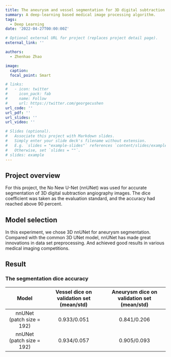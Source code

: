 ```yaml
---
title: The aneurysm and vessel segmentation for 3D digital subtraction angiography images
summary: A deep-learning based medical image processing algorithm.
tags:
  - Deep Learning
date: '2022-04-27T00:00:00Z'

# Optional external URL for project (replaces project detail page).
external_link: ''

authors:
  - Zhenhao Zhao

image:
  caption: 
  focal_point: Smart

# links:
#   - icon: twitter
#     icon_pack: fab
#     name: Follow
#     url: https://twitter.com/georgecushen
url_code: ''
url_pdf: ''
url_slides: ''
url_video: ''

# Slides (optional).
#   Associate this project with Markdown slides.
#   Simply enter your slide deck's filename without extension.
#   E.g. `slides = "example-slides"` references `content/slides/example-slides.md`.
#   Otherwise, set `slides = ""`.
# slides: example
---
```


## Project overview
For this project, the No New U-Net (nnUNet) was used for accurate segmentation of 3D digital subtraction angiography images. The dice coefficient was taken as the evaluation standard, and the accuracy had reached above 90 percent. 

## Model selection
In this experiment, we chose 3D nnUNet for aneurysm segmentation. Compared with the common 3D UNet model, nnUNet has made great innovations in data set preprocessing. And achieved good results in various medical imaging competitions.

## Result
### The segmentation dice accuracy

<div class="table">

|           Model           | Vessel dice on validation set (mean/std) | Aneurysm dice on validation set (mean/std) |
|:-------------------------:|:----------------------------------------:|:------------------------------------------:|
| nnUNet (patch size = 192) |               0.933/0.051                |                0.841/0.206                 |
| nnUNet (patch size = 192) |               0.934/0.057                |                0.905/0.093                 |


</div>

